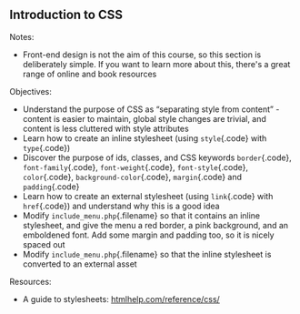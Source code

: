 Introduction to CSS
--

Notes:

* Front-end design is not the aim of this course, so this section is deliberately simple. If you want to learn more about this, there's a great range of online and book resources

Objectives:

* Understand the purpose of CSS as “separating style from content” - content is easier to maintain, global style changes are trivial, and content is less cluttered with style attributes
* Learn how to create an inline stylesheet (using `style`{.code} with `type`{.code})
* Discover the purpose of ids, classes, and CSS keywords `border`{.code}, `font-family`{.code}, `font-weight`{.code}, `font-style`{.code}, `color`{.code}, `background-color`{.code}, `margin`{.code} and `padding`{.code}
* Learn how to create an external stylesheet (using `link`{.code} with `href`{.code}) and understand why this is a good idea
* Modify `include_menu.php`{.filename} so that it contains an inline stylesheet, and give the menu a red border, a pink background, and an emboldened font. Add some margin and padding too, so it is nicely spaced out	
* Modify `include_menu.php`{.filename} so that the inline stylesheet is converted to an external asset

Resources:

* A guide to stylesheets: [htmlhelp.com/reference/css/]

[htmlhelp.com/reference/css/]: http://htmlhelp.com/reference/css/
